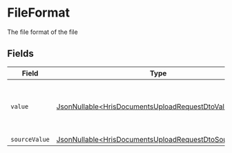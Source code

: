 # FileFormat

The file format of the file


## Fields

| Field                                                                                                                          | Type                                                                                                                           | Required                                                                                                                       | Description                                                                                                                    | Example                                                                                                                        |
| ------------------------------------------------------------------------------------------------------------------------------ | ------------------------------------------------------------------------------------------------------------------------------ | ------------------------------------------------------------------------------------------------------------------------------ | ------------------------------------------------------------------------------------------------------------------------------ | ------------------------------------------------------------------------------------------------------------------------------ |
| `value`                                                                                                                        | [JsonNullable\<HrisDocumentsUploadRequestDtoValue>](../../models/components/HrisDocumentsUploadRequestDtoValue.md)             | :heavy_minus_sign:                                                                                                             | The file format of the file, expressed as a file extension                                                                     | pdf                                                                                                                            |
| `sourceValue`                                                                                                                  | [JsonNullable\<HrisDocumentsUploadRequestDtoSourceValue>](../../models/components/HrisDocumentsUploadRequestDtoSourceValue.md) | :heavy_minus_sign:                                                                                                             | N/A                                                                                                                            | application/pdf                                                                                                                |